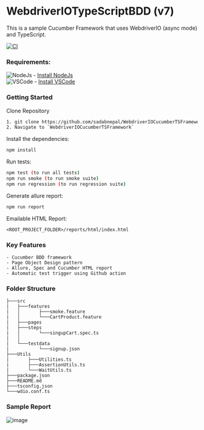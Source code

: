# WebdriverIOTypeScriptBDD (v7)
This is a sample Cucumber Framework that uses WebdriverIO (async mode) and TypeScript.

[![CI](https://github.com/sadabnepal/WebdriverIOCucumberTSFramework/actions/workflows/main.yml/badge.svg)](https://github.com/sadabnepal/WebdriverIOCucumberTSFramework/actions/workflows/main.yml)

### Requirements:
![NodeJs](https://img.shields.io/badge/-NodeJS%20v12%20OR%20>-%23339933?logo=npm) - [Install NodeJs](https://nodejs.org/en/download/) <br>
![VSCode](https://img.shields.io/badge/-Visual%20Studio%20Code-%233178C6?logo=visual-studio-code) - [Install VSCode](https://code.visualstudio.com/download) <br>

### Getting Started
Clone Repository
```bash
1. git clone https://github.com/sadabnepal/WebdriverIOCucumberTSFramework.git
2. Navigate to `WebdriverIOCucumberTSFramework`
```

Install the dependencies:
```bash
npm install
```

Run tests:
```bash
npm test (to run all tests)
npm run smoke (to run smoke suite)
npm run regression (to run regression suite)
```

Generate allure report:
```bash
npm run report
```

Emailable HTML Report:
```
<ROOT_PROJECT_FOLDER>/reports/html/index.html
```
### Key Features
	- Cucumber BDD framework
	- Page Object Design pattern
	- Allure, Spec and Cucumber HTML report
	- Automatic test trigger using Github action

### Folder Structure
```
├───src
|   ├───features
|   │  	    ├───smoke.feature
|   │       └───CartProduct.feature    
|   ├───pages
|   ├───steps
|   │       └───singupCart.spec.ts
|   │      
|   └───testdata
|           └───signup.json
├───Utils
|       ├───Utilities.ts
|       ├───AssertionUtils.ts
|       └───WaitUtils.ts
├───package.json
├───README.md
├───tsconfig.json
└───wdio.conf.ts
```
### Sample Report
![image](https://user-images.githubusercontent.com/65847528/142774279-1e18cbd2-9869-4fd9-ac3b-af397022fa73.png)

